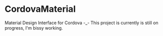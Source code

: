 # CordovaMaterial
Material Design Interface for Cordova
-_-
This project is currently is still on progress, I'm bissy working.
